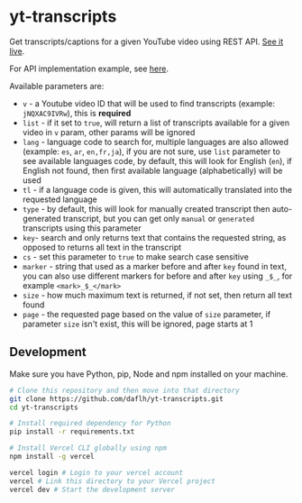 # yt-transcripts

Get transcripts/captions for a given YouTube video using REST API. [See it live](https://yt-transcripts.vercel.app/api).

For API implementation example, see [here](https://github.com/daflh/cari-teks).

Available parameters are:
- `v` - a Youtube video ID that will be used to find transcripts (example: `jNQXAC9IVRw`), this is __required__
- `list` - if it set to `true`, will return a list of transcripts available for a given video in `v` param, other params will be ignored
- `lang` - language code to search for, multiple languages are also allowed (example: `es`, `ar`, `en,fr,ja`), if you are not sure, use `list` parameter to see available languages code, by default, this will look for English (`en`), if English not found, then first available language (alphabetically) will be used
- `tl` - if a language code is given, this will automatically translated into the requested language
- `type` - by default, this will look for manually created transcript then auto-generated transcript, but you can get only `manual` or `generated` transcripts using this parameter
- `key`- search and only returns text that contains the requested string, as opposed to returns all text in the transcript
- `cs` - set this parameter to `true` to make search case sensitive
- `marker` - string that used as a marker before and after `key` found in text, you can also use different markers for before and after `key` using `_$_`, for example `<mark>_$_</mark>`
- `size` - how much maximum text is returned, if not set, then return all text found
- `page` - the requested page based on the value of `size` parameter, if parameter `size` isn't exist, this will be ignored, page starts at 1

## Development

Make sure you have Python, pip, Node and npm installed on your machine.

```sh
# Clone this repository and then move into that directory
git clone https://github.com/daflh/yt-transcripts.git
cd yt-transcripts

# Install required dependency for Python
pip install -r requirements.txt

# Install Vercel CLI globally using npm
npm install -g vercel

vercel login # Login to your vercel account
vercel # Link this directory to your Vercel project
vercel dev # Start the development server
```
